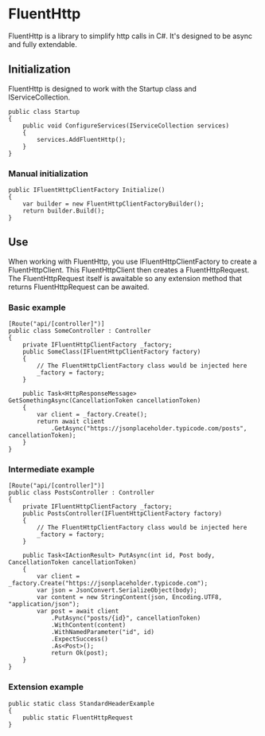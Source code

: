 # FluentHttp

FluentHttp is a library to simplify http calls in C#. It's designed to be async and fully extendable.

## Initialization
FluentHttp is designed to work with the Startup class and IServiceCollection.

    public class Startup
    {
        public void ConfigureServices(IServiceCollection services)
        {
            services.AddFluentHttp();
        }
    }

### Manual initialization
    public IFluentHttpClientFactory Initialize()
    {
        var builder = new FluentHttpClientFactoryBuilder();
        return builder.Build();
    }
    
## Use
When working with FluentHttp, you use IFluentHttpClientFactory to create a FluentHttpClient. This FluentHttpClient then creates a FluentHttpRequest. The FluentHttpRequest itself is awaitable so any extension method that returns FluentHttpRequest can be awaited.

### Basic example
    [Route("api/[controller]")]
    public class SomeController : Controller
    {
        private IFluentHttpClientFactory _factory;
        public SomeClass(IFluentHttpClientFactory factory)
        {
            // The FluentHttpClientFactory class would be injected here
            _factory = factory;
        }

        public Task<HttpResponseMessage> GetSomethingAsync(CancellationToken cancellationToken)
        {
            var client = _factory.Create();
            return await client
                .GetAsync("https://jsonplaceholder.typicode.com/posts", cancellationToken);
        }
    }

### Intermediate example
    [Route("api/[controller]")]
    public class PostsController : Controller
    {
        private IFluentHttpClientFactory _factory;
        public PostsController(IFluentHttpClientFactory factory)
        {
            // The FluentHttpClientFactory class would be injected here
            _factory = factory;
        }

        public Task<IActionResult> PutAsync(int id, Post body, CancellationToken cancellationToken)
        {
            var client = _factory.Create("https://jsonplaceholder.typicode.com");
            var json = JsonConvert.SerializeObject(body);
            var content = new StringContent(json, Encoding.UTF8, "application/json");
            var post = await client
                .PutAsync("posts/{id}", cancellationToken)
                .WithContent(content)
                .WithNamedParameter("id", id)
                .ExpectSuccess()
                .As<Post>();
                return Ok(post);
        }
    }

### Extension example
    public static class StandardHeaderExample
    {
        public static FluentHttpRequest
    }